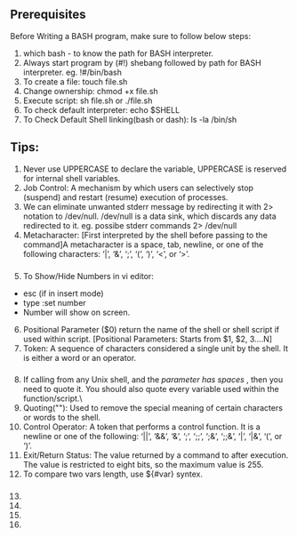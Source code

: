 ## Prerequisites
Before Writing a BASH program, make sure to follow below steps:

1. which bash - to know the path for BASH interpreter.
2. Always start program by (#!) shebang followed by path for BASH interpreter.
eg. !#/bin/bash
3. To create a file: touch file.sh
4. Change ownership: chmod +x file.sh
5. Execute script: sh file.sh or ./file.sh
6. To check default interpreter: echo $SHELL
7. To Check Default Shell linking(bash or dash): ls -la /bin/sh

###

## Tips:
1. Never use UPPERCASE to declare the variable, UPPERCASE is reserved for internal shell variables.
2. Job Control: A mechanism by which users can selectively stop (suspend) and restart (resume) execution of processes.
3. We can eliminate unwanted stderr message by redirecting it with 2> notation to /dev/null. /dev/null is a data sink, which discards any data redirected to it. eg. possibe stderr commands 2> /dev/null
4. Metacharacter: [First interpreted by the shell before passing to the command]A metacharacter is a space, tab, newline, or one of the following characters: ‘|’, ‘&’, ‘;’, ‘(’, ‘)’, ‘<’, or ‘>’.

###

5. To Show/Hide Numbers in vi editor:
  - esc (if in insert mode)
  - type :set number
  - Number will show on screen.
 6. Positional Parameter ($0) return the name of the shell or shell script if used within script. [Positional Parameters: Starts from $1, $2, $3....$N]
 7. Token: A sequence of characters considered a single unit by the shell. It is either a word or an operator.

###

8. If calling from any Unix shell, and the *parameter has spaces* , then you need to quote it. You should also quote every variable used within the function/script.\
 9. Quoting(""): Used to remove the special meaning of certain characters or words to the shell.
10. Control Operator: A token that performs a control function. It is a newline or one of the following: ‘||’, ‘&&’, ‘&’, ‘;’, ‘;;’, ‘;&’, ‘;;&’, ‘|’, ‘|&’, ‘(’, or ‘)’.
11. Exit/Return Status: The value returned by a command to after execution. The value is restricted to eight bits, so the maximum value is 255.
12. To compare two vars length, use ${#var} syntex.

###

13. 
14. 
15. 
16. 


[^1]: This operator shifts the bits of the left operand to right by number of times specified by right operand. eg. a>>1
[^2]: This operator shifts the bits of the left operand to left by number of times specified by right operand. eg. a<<1
